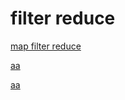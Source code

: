 # filter reduce


[map filter reduce](https://www.cnblogs.com/weilianguang/p/12922260.html)

[aa](https://www.cnblogs.com/DreamchaserHe/p/11739226.html)

[aa](https://www.cnblogs.com/fangdongdemao/p/10991051.html)